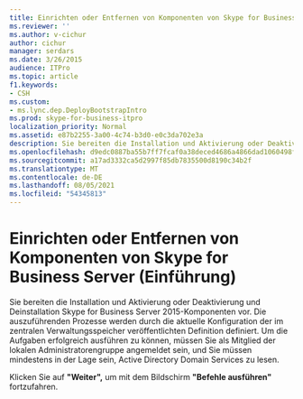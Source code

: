 ```yaml
---
title: Einrichten oder Entfernen von Komponenten von Skype for Business Server (Einführung)
ms.reviewer: ''
ms.author: v-cichur
author: cichur
manager: serdars
ms.date: 3/26/2015
audience: ITPro
ms.topic: article
f1.keywords:
- CSH
ms.custom:
- ms.lync.dep.DeployBootstrapIntro
ms.prod: skype-for-business-itpro
localization_priority: Normal
ms.assetid: e87b2255-3a00-4c74-b3d0-e0c3da702e3a
description: Sie bereiten die Installation und Aktivierung oder Deaktivierung und Deinstallation Skype for Business Server 2015-Komponenten vor. Die auszuführenden Prozesse werden durch die aktuelle Konfiguration der im zentralen Verwaltungsspeicher veröffentlichten Definition definiert. Um die Aufgaben erfolgreich ausführen zu können, müssen Sie als Mitglied der lokalen Administratorengruppe angemeldet sein, und Sie müssen mindestens in der Lage sein, Active Directory Domain Services zu lesen.
ms.openlocfilehash: d9edc0887ba55b7ff7fcaf0a38deced4686a4866dad1060498f1b57b0c494c09
ms.sourcegitcommit: a17ad3332ca5d2997f85db7835500d8190c34b2f
ms.translationtype: MT
ms.contentlocale: de-DE
ms.lasthandoff: 08/05/2021
ms.locfileid: "54345813"
---
```

# <a name="setup-or-remove-skype-for-business-server-components-intro"></a>Einrichten oder Entfernen von Komponenten von Skype for Business Server (Einführung)
 
Sie bereiten die Installation und Aktivierung oder Deaktivierung und Deinstallation Skype for Business Server 2015-Komponenten vor. Die auszuführenden Prozesse werden durch die aktuelle Konfiguration der im zentralen Verwaltungsspeicher veröffentlichten Definition definiert. Um die Aufgaben erfolgreich ausführen zu können, müssen Sie als Mitglied der lokalen Administratorengruppe angemeldet sein, und Sie müssen mindestens in der Lage sein, Active Directory Domain Services zu lesen.
  
Klicken Sie auf **"Weiter",** um mit dem Bildschirm **"Befehle ausführen"** fortzufahren.
  

